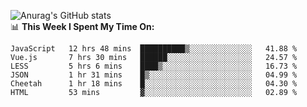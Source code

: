
![Anurag's GitHub stats](https://github-readme-stats.vercel.app/api?username=supergczh&show_icons=true&theme=radical)
<br />
📊 **This Week I Spent My Time On:**

<!--START_SECTION:waka-->

```text
JavaScript   12 hrs 48 mins  ██████████▒░░░░░░░░░░░░░░   41.88 %
Vue.js       7 hrs 30 mins   ██████░░░░░░░░░░░░░░░░░░░   24.57 %
LESS         5 hrs 6 mins    ████▒░░░░░░░░░░░░░░░░░░░░   16.73 %
JSON         1 hr 31 mins    █▒░░░░░░░░░░░░░░░░░░░░░░░   04.99 %
Cheetah      1 hr 18 mins    █░░░░░░░░░░░░░░░░░░░░░░░░   04.30 %
HTML         53 mins         ▓░░░░░░░░░░░░░░░░░░░░░░░░   02.89 %
```

<!--END_SECTION:waka-->

